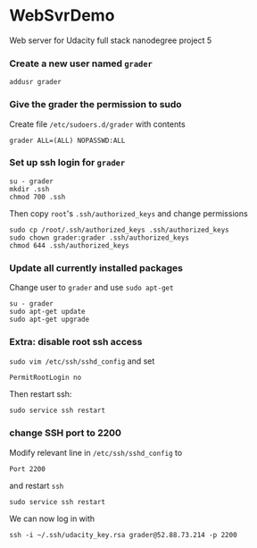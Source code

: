 # WebSvrDemo
Web server for Udacity full stack nanodegree project 5

### Create a new user named `grader`

    addusr grader
    
### Give the grader the permission to sudo

Create file `/etc/sudoers.d/grader` with contents

    grader ALL=(ALL) NOPASSWD:ALL
    
### Set up ssh login for `grader`

    su - grader
    mkdir .ssh
    chmod 700 .ssh
    
Then copy `root`'s `.ssh/authorized_keys` and change permissions

    sudo cp /root/.ssh/authorized_keys .ssh/authorized_keys
    sudo chown grader:grader .ssh/authorized_keys 
    chmod 644 .ssh/authorized_keys

### Update all currently installed packages

Change user to `grader` and use `sudo apt-get`

    su - grader
    sudo apt-get update
    sudo apt-get upgrade
    
### Extra: disable root ssh access

`sudo vim /etc/ssh/sshd_config` and set

    PermitRootLogin no
    
Then restart ssh:

    sudo service ssh restart

### change SSH port to 2200

Modify relevant line in `/etc/ssh/sshd_config` to

    Port 2200
    
and restart `ssh`

    sudo service ssh restart
    
We can now log in with

    ssh -i ~/.ssh/udacity_key.rsa grader@52.88.73.214 -p 2200
    

